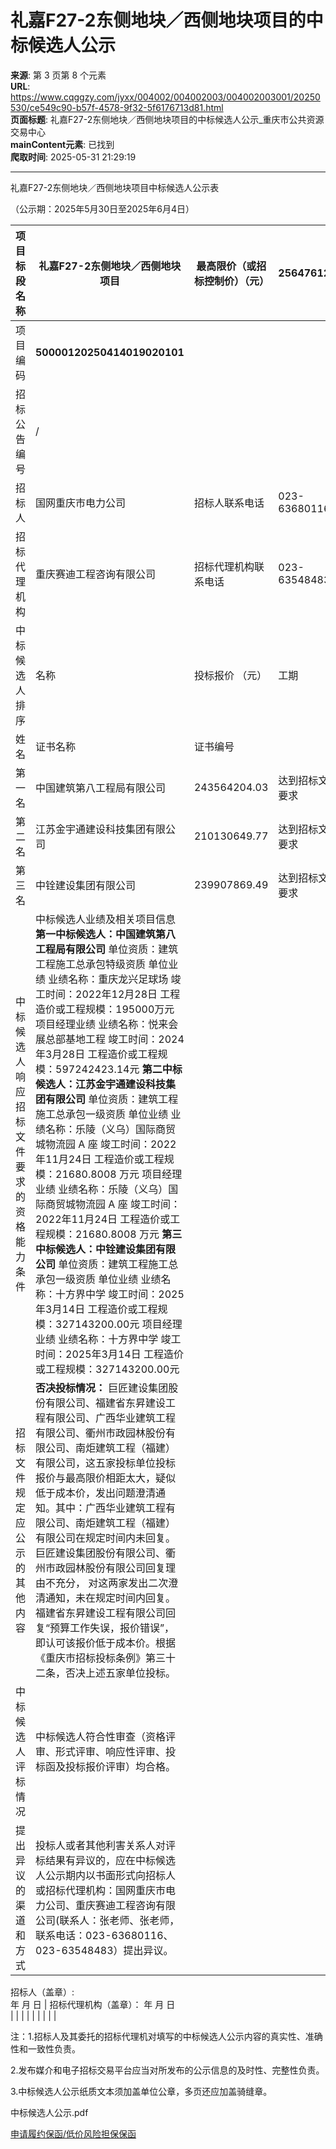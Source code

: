 # 礼嘉F27-2东侧地块／西侧地块项目的中标候选人公示

**来源**: 第 3 页第 8 个元素  
**URL**: https://www.cqggzy.com/jyxx/004002/004002003/004002003001/20250530/ce549c90-b57f-4578-9f32-5f6176713d81.html  
**页面标题**: 礼嘉F27-2东侧地块／西侧地块项目的中标候选人公示_重庆市公共资源交易中心  
**mainContent元素**: 已找到  
**爬取时间**: 2025-05-31 21:29:19

---

礼嘉F27-2东侧地块／西侧地块项目中标候选人公示表

（公示期：2025年5月30日至2025年6月4日）

项目标段名称 |  礼嘉F27-2东侧地块／西侧地块项目 |  最高限价（或招标控制价）（元） |  **256476120.68**  
---|---|---|---  
项目编码 |  **50000120250414019020101**  
招标公告编号 |  /   
招标人 |  国网重庆市电力公司 |  招标人联系电话 |  023-63680116  
招标代理机构 |  重庆赛迪工程咨询有限公司 |  招标代理机构联系电话 |  023-63548483  
中标候选人排序 |  名称 |  投标报价 （元） |  工期 |  质量 |  拟任项目负责人  
姓名 |  证书名称 |  证书编号  
第一名 |  中国建筑第八工程局有限公司 |  243564204.03 |  达到招标文件的要求 |  达到招标文件的要求 |  达德文 |  建筑工程一级注册建造师 |  沪1312020202100790  
第二名 |  江苏金宇通建设科技集团有限公司 |  210130649.77 |  达到招标文件的要求 |  达到招标文件的要求 |  康超 |  建筑工程一级注册建造师 |  苏1322017201802851  
第三名 |  中铨建设集团有限公司 |  239907869.49 |  达到招标文件的要求 |  达到招标文件的要求 |  张新仁 |  建筑工程一级注册建造师 |  渝1512018201901723  
中标候选人响应招标文件要求的资格能力条件 |  中标候选人业绩及相关项目信息 **第一中标候选人：中国建筑第八工程局有限公司** 单位资质：建筑工程施工总承包特级资质 单位业绩 业绩名称：重庆龙兴足球场  竣工时间：2022年12月28日 工程造价或工程规模：195000万元 项目经理业绩 业绩名称：悦来会展总部基地工程  竣工时间：2024年3月28日 工程造价或工程规模：597242423.14元 **第二中标候选人：江苏金宇通建设科技集团有限公司** 单位资质：建筑工程施工总承包一级资质 单位业绩 业绩名称：乐陵（义乌）国际商贸城物流园 A 座 竣工时间：2022年11月24日 工程造价或工程规模：21680.8008 万元 项目经理业绩 业绩名称：乐陵（义乌）国际商贸城物流园 A 座 竣工时间：2022年11月24日 工程造价或工程规模：21680.8008 万元 **第三中标候选人：中铨建设集团有限公司** 单位资质：建筑工程施工总承包一级资质 单位业绩 业绩名称：十方界中学 竣工时间：2025年3月14日 工程造价或工程规模：327143200.00元 项目经理业绩 业绩名称：十方界中学 竣工时间：2025年3月14日 工程造价或工程规模：327143200.00元  
招标文件规定应公示的其他内容 |  **否决投标情况：** 巨匠建设集团股份有限公司、福建省东昇建设工程有限公司、广西华业建筑工程有限公司、衢州市政园林股份有限公司、南炬建筑工程（福建）有限公司，这五家投标单位投标报价与最高限价相距太大，疑似低于成本价，发出问题澄清通知。其中：广西华业建筑工程有限公司、南炬建筑工程（福建）有限公司在规定时间内未回复。巨匠建设集团股份有限公司、衢州市政园林股份有限公司回复理由不充分， 对这两家发出二次澄清通知，未在规定时间内回复。福建省东昇建设工程有限公司回复“预算工作失误，报价错误”，即认可该报价低于成本价。根据《重庆市招标投标条例》第三十二条，否决上述五家单位投标。  
中标候选人评标情况 |  中标候选人符合性审查（资格评审、形式评审、响应性评审、投标函及投标报价评审）均合格。  
提出异议的渠道和方式 |  投标人或者其他利害关系人对评标结果有异议的，应在中标候选人公示期内以书面形式向招标人或招标代理机构：国网重庆市电力公司、重庆赛迪工程咨询有限公司(联系人：张老师、张老师，联系电话：023-63680116、023-63548483）提出异议。  
招标人（盖章）:    
年 月 日 |  招标代理机构（盖章）： 年 月 日  
|  |  |  |  |  |  |  |  |   
  
注：1.招标人及其委托的招标代理机对填写的中标候选人公示内容的真实性、准确性和一致性负责。

2.发布媒介和电子招标交易平台应当对所发布的公示信息的及时性、完整性负责。

3.中标候选人公示纸质文本须加盖单位公章，多页还应加盖骑缝章。

  
  
  
中标候选人公示.pdf    
  
[ 申请履约保函/低价风险担保保函 ](https://jrfw.jszx.cqggzy.com/financeplatform/index.html)

